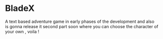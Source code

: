 # BladeX
A text based adventure game in early phases of the development and also is gonna release it second part soon where you can choose the character of your own , voila !
